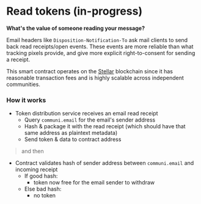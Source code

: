 # Read tokens (in-progress)

**What's the value of someone reading your message?**

Email headers like `Disposition-Notification-To` ask mail clients to send back read receipts/open events. These events are more reliable than what tracking pixels provide, and give more explicit right-to-consent for sending a receipt.

This smart contract operates on the [Stellar](https://stellar.org/) blockchain since it has reasonable transaction fees and is highly scalable across independent communities.

### How it works

- Token distribution service receives an email read receipt
  - Query `communi.email` for the email's sender address
  - Hash & package it with the read receipt (which should have that same address as plaintext metadata)
  - Send token & data to contract address

> and then

- Contract validates hash of sender address between `communi.email` and incoming receipt
  - If good hash:
    - token now free for the email sender to withdraw
  - Else bad hash:
    - no token
